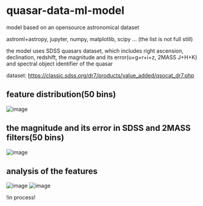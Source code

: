 # quasar-data-ml-model
model based on an opensource astronomical dataset 

astroml+astropy, jupyter, numpy, matplotlib, scipy ... (the list is not full still)

the model uses SDSS quasars dataset, which includes right ascension, declination, redshift, the magnitude and its error(u+g+r+i+z, 2MASS J+H+K) and spectral object identifier of the quasar

dataset: https://classic.sdss.org/dr7/products/value_added/qsocat_dr7.php

## feature distribution(50 bins)

![image](https://github.com/equqe/quasar-data-ml-model/assets/145790372/6b7766af-9d9d-4399-a29d-6e7f4919ed34)


## the magnitude and its error in SDSS and 2MASS filters(50 bins)

![image](https://github.com/equqe/astronomical-data-ml-model/assets/145790372/fb85f16f-2ab0-44e9-be6a-9f1146a93e13)

## analysis of the features 
![image](https://github.com/equqe/quasar-data-ml-model/assets/145790372/02c8e77b-85e9-42b0-a1ac-03db3b09ed56)
![image](https://github.com/equqe/quasar-data-ml-model/assets/145790372/e0599bc9-b573-41c7-a55d-28f68ddef16c)



!in process!
